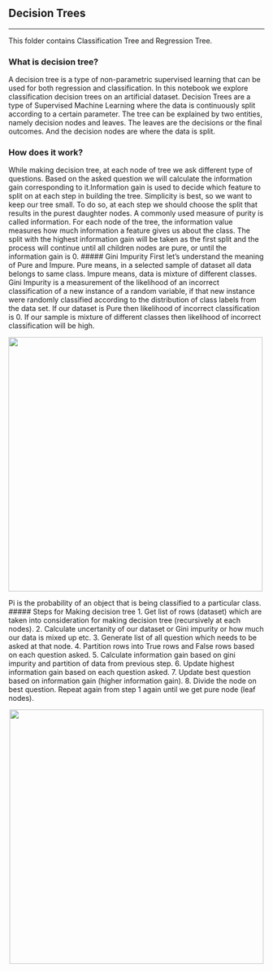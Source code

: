 ## Decision Trees 
------------------------ 
This folder contains Classification Tree and Regression Tree. 

### What is decision tree? 
A decision tree is a type of non-parametric supervised learning that can be used for both regression and classification. In this notebook we explore classification decision trees on an artificial dataset. Decision Trees are a type of Supervised Machine Learning where the data is continuously split according to a certain parameter. The tree can be explained by two entities, namely decision nodes and leaves. The leaves are the decisions or the final outcomes. And the decision nodes are where the data is split. 

### How does it work?
While making decision tree, at each node of tree we ask different type of questions. Based on the asked question we will calculate the information gain corresponding to it.Information gain is used to decide which feature to split on at each step in building the tree. Simplicity is best, so we want to keep our tree small. To do so, at each step we should choose the split that results in the purest daughter nodes. A commonly used measure of purity is called information. For each node of the tree, the information value measures how much information a feature gives us about the class. The split with the highest information gain will be taken as the first split and the process will continue until all children nodes are pure, or until the information gain is 0. ##### Gini Impurity First let’s understand the meaning of Pure and Impure. Pure means, in a selected sample of dataset all data belongs to same class. Impure means, data is mixture of different classes. Gini Impurity is a measurement of the likelihood of an incorrect classification of a new instance of a random variable, if that new instance were randomly classified according to the distribution of class labels from the data set. If our dataset is Pure then likelihood of incorrect classification is 0. If our sample is mixture of different classes then likelihood of incorrect classification will be high. 

<img src="https://lh4.googleusercontent.com/uXug-BxfBY1whm_pRMn-H_v_qW2fdiS3UY-v4SDU2bhjyPo32eBysL_b5Rt1_wFvHIaj8r4RdZJIJHuodG6VP1lLNVd0Zmp4Q6-K7zsVPHRhGYUA787kRymadXxy1t1YV_NeovMs" width="500"/>  

Pi is the probability of an object that is being classified to a particular class. ##### Steps for Making decision tree 1. Get list of rows (dataset) which are taken into consideration for making decision tree (recursively at each nodes). 2. Calculate uncertanity of our dataset or Gini impurity or how much our data is mixed up etc. 3. Generate list of all question which needs to be asked at that node. 4. Partition rows into True rows and False rows based on each question asked. 5. Calculate information gain based on gini impurity and partition of data from previous step. 6. Update highest information gain based on each question asked. 7. Update best question based on information gain (higher information gain). 8. Divide the node on best question. Repeat again from step 1 again until we get pure node (leaf nodes). <p align="center"> <img src="https://static.javatpoint.com/tutorial/machine-learning/images/decision-tree-classification-algorithm.png" width="500"/> </p>

